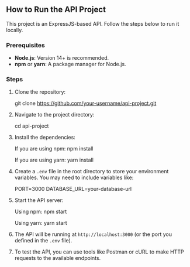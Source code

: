## How to Run the API Project

This project is an ExpressJS-based API. Follow the steps below to run it locally.

### Prerequisites

- **Node.js**: Version 14+ is recommended.
- **npm** or **yarn**: A package manager for Node.js.

### Steps

1. Clone the repository:

   git clone https://github.com/your-username/api-project.git

2. Navigate to the project directory:

   cd api-project

3. Install the dependencies:

   If you are using npm:
   npm install

   If you are using yarn:
   yarn install

4. Create a `.env` file in the root directory to store your environment variables. You may need to include variables like:

   PORT=3000
   DATABASE_URL=your-database-url

5. Start the API server:

   Using npm:
   npm start

   Using yarn:
   yarn start

6. The API will be running at `http://localhost:3000` (or the port you defined in the `.env` file).

7. To test the API, you can use tools like Postman or cURL to make HTTP requests to the available endpoints.
